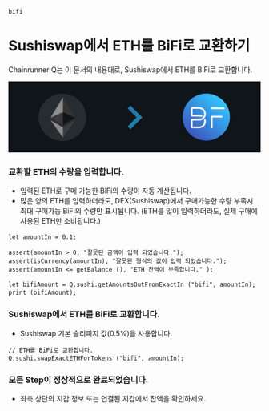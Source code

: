 ```meta-Currency
bifi
```

# Sushiswap에서 ETH를 BiFi로 교환하기

Chainrunner Q는 이 문서의 내용대로, Sushiswap에서 ETH를 BiFi로 교환합니다.

![title](https://raw.githubusercontent.com/bifrost-platform/RunnersScenario/master/imgs/ETHtoBIFI.jpg)

### 교환할 ETH의 수량을 입력합니다.

- 입력된 ETH로 구매 가능한 BiFi의 수량이 자동 계산됩니다.
- 많은 양의 ETH를 입력하더라도, DEX(Sushiswap)에서 구매가능한 수량 부족시 최대 구매가능 BiFi의 수량만 표시됩니다. (ETH를 많이 입력하더라도, 실제 구매에 사용된 ETH만 소비됩니다.)

```input-Dynamic ETH
let amountIn = 0.1;
```

```input-Verify
assert(amountIn > 0, "잘못된 금액이 입력 되었습니다.");
assert(isCurrency(amountIn), "잘못된 형식의 값이 입력 되었습니다.");
assert(amountIn <= getBalance (), "ETH 잔액이 부족합니다." );
```

```output-Dynamic BIFI
let bifiAmount = Q.sushi.getAmountsOutFromExactIn ("bifi", amountIn);
print (bifiAmount);
```

### Sushiswap에서 ETH를 BiFi로 교환합니다.

- Sushiswap 기본 슬리피지 값(0.5%)을 사용합니다.

```taster
// ETH를 BiFi로 교환합니다.
Q.sushi.swapExactETHForTokens ("bifi", amountIn);
```

### 모든 Step이 정상적으로 완료되었습니다.

- 좌측 상단의 지갑 정보 또는 연결된 지갑에서 잔액을 확인하세요.
